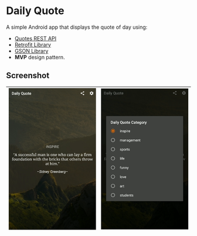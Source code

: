 # Daily Quote
A simple Android app that displays the quote of day using:
- [Quotes REST API](https://quotes.rest/)
- [Retrofit Library](https://square.github.io/retrofit/)
- [GSON Library](https://github.com/google/gson)
- **MVP** design pattern.


## Screenshot
| ![screenshot-1](screenshots/screenshot-1.png) | ![screenshot-2](screenshots/screenshot-2.png) |
| --- | --- |